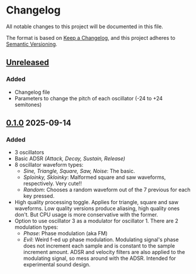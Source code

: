 # Changelog

All notable changes to this project will be documented in this file.

The format is based on [Keep a Changelog](https://keepachangelog.com/en/1.1.0/),
and this project adheres to [Semantic Versioning](https://semver.org/spec/v2.0.0.html).

## [Unreleased]

### Added

- Changelog file
- Parameters to change the pitch of each oscillator (-24 to +24 semitones)

## [0.1.0] 2025-09-14

### Added

- 3 oscillators
- Basic ADSR *(Attack, Decay, Sustain, Release)*
- 8 oscillator waveform types:
  - *Sine, Triangle, Square, Saw, Noise*: The basic.
  - *Sploinky, Skloinky*: Malformed square and saw waveforms, respectively. Very cute!!
  - *Random*: Chooses a random waveform out of the 7 previous for each key pressed.
- High quality processing toggle. Applies for triangle, square and saw waveforms. Low quality versions produce aliasing, high quality ones don't. But CPU usage is more conservative with the former.
- Option to use oscillator 3 as a modulator for oscillator 1. There are 2 modulation types:
  - *Phase*: Phase modulation (aka FM)
  - *Evil*: Weird f-ed up phase modulation. Modulating signal's phase does not increment each sample and is constant to the sample increment amount. ADSR and velocity filters are also applied to the modulating signal, so mess around with the ADSR. Intended for experimental sound design.

[Unreleased]: https://github.com/bruv1700/fox3osc/compare/v0.1.0...HEAD
[0.1.0]: https://github.com/bruv1700/fox3osc/releases/tag/v0.1.0
